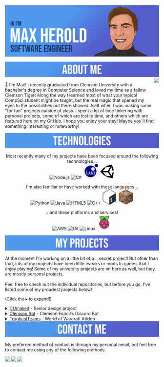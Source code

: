[![Header](https://raw.githubusercontent.com/maxheyn/maxheyn/master/resources/MaxHBanner.png "Header")](https://github.com/maxheyn)

<img src = 'https://github.com/maxheyn/maxheyn/blob/master/resources/AboutMeBanner.png' alt='About Me'>

<img align='right' src='resources/cute.gif' height="128">

👋 I'm Max! I recently graduated from Clemson University with a bachelor's degree in Computer Science and loved my time as a fellow Clemson Tiger! Along the way I learned most of what your typical CompSci student might be taught, but the real magic that opened my eyes to the possibilities out there showed itself when I was making some "for fun" projects outside of class. I spent a lot of time tinkering with personal projects, some of which are lost to time, and others which are featured here on my GitHub. I hope you enjoy your stay! Maybe you'll find something interesting or noteworthy!

<img src = 'https://github.com/maxheyn/maxheyn/blob/master/resources/TechnologiesBanner.png' alt='Technologies'>

<p align = 'center'>
Most recently many of my projects have been focused around the following technologies...<br>

<img src = 'https://github.com/maxheyn/maxheyn/blob/master/resources/nodejs-original.svg' title='Node.js' alt='Node.js' width='50'/>
<img src = 'https://github.com/maxheyn/maxheyn/blob/master/resources/csharp-original.svg' title='C#' alt='C#' width='50'/>
<img src = 'https://github.com/maxheyn/maxheyn/blob/master/resources/Lua-Logo.svg' title='Lua' alt='Lua' width='50'/>
<img src = 'https://github.com/maxheyn/maxheyn/blob/master/resources/icons8-unity.svg' title='Unity3D' alt='Unity3D' width='50'/>
</p>

<p align = 'center'>
I'm also familiar or have worked with these languages...<br>

<img src = 'https://github.com/maxheyn/maxheyn/blob/master/resources/python-original.svg' title='Python' alt='Python' width='50'/>
<img src = 'https://github.com/maxheyn/maxheyn/blob/master/resources/java-original-wordmark.svg' title='Java' alt='Java' width='50'/>
<img src = 'https://github.com/maxheyn/maxheyn/blob/master/resources/html5-original-wordmark.svg' title='HTML5' alt='HTML5' width='50'/>
<img src = 'https://github.com/maxheyn/maxheyn/blob/master/resources/cplusplus-original.svg' title='C++' alt='C++' width='50'/>
<img src = 'https://github.com/maxheyn/maxheyn/blob/master/resources/Bash_Logo_Colored.svg' title='Bash/Shell' alt='Bash/Shell' width='50'/>
<img src = 'https://github.com/maxheyn/maxheyn/blob/master/resources/command_block.svg' title='Command Block Language' alt='Command Block' width='50'/>
</p>

<p align = 'center'>
...and these platforms and services!<br>

<img src = 'https://github.com/maxheyn/maxheyn/blob/master/resources/amazonwebservices-original.svg' title='AWS' alt='AWS' width='50'/>
<img src = 'https://github.com/maxheyn/maxheyn/blob/master/resources/git-original.svg' title='Git' alt='Git' width='50'/>
<img src = 'https://github.com/maxheyn/maxheyn/blob/master/resources/linux-original.svg' title='Linux' alt='Linux' width='50'/>
<img src = 'https://github.com/maxheyn/maxheyn/blob/master/resources/icons8-raspberry-pi.svg' title='Raspberry Pi' alt='Raspberry Pi' width='50'/>
</p>

<img src = 'https://github.com/maxheyn/maxheyn/blob/master/resources/MyProjectsBanner.png' alt='My Projects'>

At the moment I'm working on a little bit of a... secret project! But other than that, lots of my projects have been little tweaks or mods to games that I enjoy playing! Some of my university projects are on here as well, but they are mostly personal projects. <br><br>Feel free to check out the individual repositories, but before you go, I've listed some of my proudest projects below!

(Click the ▸ to expand!)

<details>
    <summary>
        <a href="https://github.com/clemsonMakerspace/CUmakeit"><u>CUmakeit</u></a> - Senior design project 
    </summary>
    My team of 4 was given an amazing opportunity to work on a project sponsored by AWS, and to work and be mentored by AWS employees! We developed the foundations for a login and logout system for the <a href="https://www.cumaker.space/">Clemson Makerspace</a>, utilzing various AWS features and some Raspberry Pis with card readers.<br><br>Throughout my semesters at Clemson, this was by far the best learning opportunity that I experienced. I learned about and implementing various AWS features, the agile software development cycle, leading a group of developers, managing client expectations,  working on an large scale project, and most importantly... what to do <b>better</b> next time! This was truly the highlight of my college experience, and I even got a summer internship out of it 😊.
</details>

<details>
    <summary>
        <a href="https://github.com/maxheyn/Clemson-Bot"><u>Clemson Bot</u></a> - Clemson Esports Discord Bot 
    </summary>
    This was a fun project, inspired by a <a href="https://github.com/ClemsonCPSC-Discord/ClemBot">bot</a> of a similar name from the Clemson CPSC Discord, that I created during my time as an officer of <a href="https://discord.com/invite/clemson">Clemson Esports</a>. I was in charge of all things "technical" in the Discord, so I thought that maybe I'd use my skills to make those technical things a bit more... automated. (And easier for the next person!)<br><br>Clemson Bot was created with community feedback in mind and still has room for tons of features. Most of the current features are silly, like posting memes and inside jokes, but I made sure to include some utility that was much needed for the club.
</details>

<details>
    <summary>
        <a href="https://github.com/maxheyn/TorghastTeams"><u>TorghastTeams</u></a>  - World of Warcraft Addon
    </summary>
    An addon for World of Warcraft's newest feature: Torghast, Tower of the Damned! All that you need to know is in the repo's README, but simply put, it's a tweak to make it easier to play that game mode with your friends!<br><br>Along the way, I met some other super friendly addon developers who were kind enough to be of assistance and point me in the right directions, since the documentation and tutorials for making WoW addons were pretty sparce or outdated. Very thankful for them!<br><br>This was inspired by a friend who I met in World of Warcraft. They mentioned that they were interested in programming and had a tiny bit of experience with it. I thought, well, maybe we can make an addon together! Unfortunately... this addon ended up being a bit more than beginner friendly, but it got them programming again, and they started making their own addon and projects to keep up with what they saw I was doing. Proud to have had an impact on someone else who enjoys doing what I do as well!
</details>

<img src = 'https://github.com/maxheyn/maxheyn/blob/master/resources/ContactMeBanner.png' alt='Contact Me'>

My preferred method of contact is through my personal email, but feel free to contact me using any of the following methods.

<p align= 'center'>

<a href="mailto:maxoheyn@gmail.com?subject=Hello%20Max%2C%20From%20GitHub!"><img src='https://img.shields.io/badge/-maxoheyn@gmail.com-c14438?style=flat&logo=Gmail&logoColor=white'/>
<a href="mailto:moherol@g.clemson.edu?subject=Hello%20Max%2C%20From%20GitHub!"><img src='https://img.shields.io/badge/-moherol@g.clemson.edu-c14438?style=flat&logo=Gmail&logoColor=white'/>
<a href='https://www.linkedin.com/in/max-herold-8099b11a6/'><img src='https://img.shields.io/badge/-Max%20Herold-blue?style=flat&logo=Linkedin&logoColor=white&link=https://www.linkedin.com/in/max-herold-8099b11a6/'/>
</p>